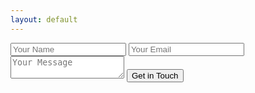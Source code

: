 ```yaml
---
layout: default
---
```


<form accept-charset="UTF-8" action="https://formkeep.com/f/35966f36eb79" method="POST" class="support-form">
  <input type="hidden" name="utf8" value="✓">
  <input type="text" name="name" placeholder="Your Name" required>
  <input type="email" name="email" placeholder="Your Email" required>
  <textarea name="message" id="message" placeholder="Your Message" required></textarea>
  <input type="submit" value="Get in Touch">
</form>
